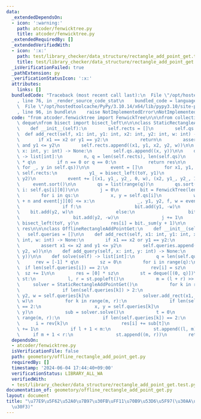 ```yaml
---
data:
  _extendedDependsOn:
  - icon: ':warning:'
    path: atcoder/fenwicktree.py
    title: atcoder/fenwicktree.py
  _extendedRequiredBy: []
  _extendedVerifiedWith:
  - icon: ':x:'
    path: test/library_checker/data_structure/rectangle_add_point_get.test.py
    title: test/library_checker/data_structure/rectangle_add_point_get.test.py
  _isVerificationFailed: true
  _pathExtension: py
  _verificationStatusIcon: ':x:'
  attributes:
    links: []
  bundledCode: "Traceback (most recent call last):\n  File \"/opt/hostedtoolcache/PyPy/3.10.14/x64/lib/pypy3.10/site-packages/onlinejudge_verify/documentation/build.py\"\
    , line 76, in _render_source_code_stat\n    bundled_code = language.bundle(\n\
    \  File \"/opt/hostedtoolcache/PyPy/3.10.14/x64/lib/pypy3.10/site-packages/onlinejudge_verify/languages/python.py\"\
    , line 96, in bundle\n    raise NotImplementedError\nNotImplementedError\n"
  code: "from atcoder.fenwicktree import FenwickTree\n\n\nfrom collections import\
    \ deque\nfrom bisect import bisect_left\n\n\nclass StaticRectangleAddPointGet:\n\
    \    def __init__(self):\n        self.rects = []\n        self.qs = []\n\n  \
    \  def add_rect(self, x1: int, y1: int, x2: int, y2: int, w: int) -> None:\n \
    \       if x1 == x2 or y1 == y2:\n            return\n        assert x1 <= x2\
    \ and y1 <= y2\n        self.rects.append((x1, y1, x2, y2, w))\n\n    def add_query(self,\
    \ x: int, y: int) -> None:\n        self.qs.append((x, y))\n\n    def solve(self)\
    \ -> list[int]:\n        n, q = len(self.rects), len(self.qs)\n        res = [0]\
    \ * q\n        if n == 0 or q == 0:\n            return res\n\n        toY = sorted(set(y\
    \ for _, y in self.qs))\n\n        event = []\n        for x1, y1, x2, y2, w in\
    \ self.rects:\n            y1_ = bisect_left(toY, y1)\n            y2_ = bisect_left(toY,\
    \ y2)\n            event += [(x1, y1_, y2_, 0, w), (x2, y1_, y2_, 1, w)]\n   \
    \     event.sort()\n\n        qs = list(range(q))\n        qs.sort(key=lambda\
    \ i: self.qs[i][0])\n\n        j = 0\n        bit = FenwickTree(len(toY) + 1)\n\
    \        for i in qs:\n            x, y = self.qs[i]\n            while j < n\
    \ + n and event[j][0] <= x:\n                _, y1, y2, f, w = event[j][1:]\n\
    \                if f:\n                    bit.add(y1, -w)\n                \
    \    bit.add(y2, w)\n                else:\n                    bit.add(y1, w)\n\
    \                    bit.add(y2, -w)\n                j += 1\n            y =\
    \ bisect_left(toY, y)\n            res[i] = bit._sum(y + 1)\n\n        return\
    \ res\n\n\nclass OfflineRectangleAddPointGet:\n    def __init__(self):\n     \
    \   self.queries = []\n\n    def add_rect(self, x1: int, y1: int, x2: int, y2:\
    \ int, w: int) -> None:\n        if x1 == x2 or y1 == y2:\n            return\n\
    \        assert x1 <= x2 and y1 <= y2\n        self.queries.append((x1, y1, x2,\
    \ y2, w))\n\n    def add_query(self, x: int, y: int) -> None:\n        self.queries.append((x,\
    \ y))\n\n    def solve(self) -> list[int]:\n        q = len(self.queries)\n  \
    \      rev = [-1] * q\n        sz = 0\n        for i in range(q):\n          \
    \  if len(self.queries[i]) == 2:\n                rev[i] = sz\n              \
    \  sz += 1\n\n        res = [0] * sz\n        st = deque([(0, q)])\n        while\
    \ st:\n            l, r = st.popleft()\n            m = (l + r) >> 1\n       \
    \     solver = StaticRectangleAddPointGet()\n            for k in range(l, m):\n\
    \                if len(self.queries[k]) > 2:\n                    x1, y1, x2,\
    \ y2, w = self.queries[k]\n                    solver.add_rect(x1, y1, x2, y2,\
    \ w)\n            for k in range(m, r):\n                if len(self.queries[k])\
    \ == 2:\n                    x, y = self.queries[k]\n                    solver.add_query(x,\
    \ y)\n            sub = solver.solve()\n            t = 0\n            for k in\
    \ range(m, r):\n                if len(self.queries[k]) == 2:\n              \
    \      i = rev[k]\n                    res[i] += sub[t]\n                    t\
    \ += 1\n            if l + 1 < m:\n                st.append((l, m))\n       \
    \     if m + 1 < r:\n                st.append((m, r))\n        return res\n"
  dependsOn:
  - atcoder/fenwicktree.py
  isVerificationFile: false
  path: geometory/offline_rectangle_add_point_get.py
  requiredBy: []
  timestamp: '2024-06-04 17:44:40+09:00'
  verificationStatus: LIBRARY_ALL_WA
  verifiedWith:
  - test/library_checker/data_structure/rectangle_add_point_get.test.py
documentation_of: geometory/offline_rectangle_add_point_get.py
layout: document
title: "\u77E9\u5F62\u52A0\u7B97\u30FB\uFF11\u70B9\u53D6\u5F97(\u30AA\u30D5\u30E9\u30A4\
  \u30F3)"
---
```

